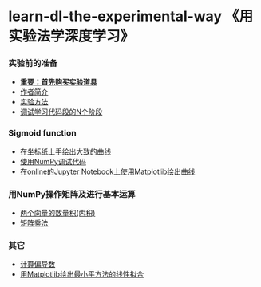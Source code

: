 # learn-dl-the-experimental-way 《用实验法学深度学习》

### 实验前的准备

- [**重要：首先购买实验道具**]()
- [作者简介]()
- [实验方法]()
- [调试学习代码段的N个阶段](/chapters/实验前的准备/调试学习代码段的N个阶段.md)

### Sigmoid function

- [在坐标纸上手绘出大致的曲线](/chapters/Sigmoid_function/在坐标纸上手绘出大致的曲线.md)
- [使用NumPy调试代码](/chapters/Sigmoid_function/使用NumPy调试代码.md)
- [在online的Jupyter Notebook上使用Matplotlib绘出曲线](/chapters/Sigmoid_function/在online的JupyterNotebook上使用Matplotlib绘出曲线.md)

### 用NumPy操作矩阵及进行基本运算

- [两个向量的数量积(内积)](/chapters/用NumPy操作矩阵及进行基本运算/两个向量的数量积(内积).md)
- [矩阵乘法](/chapters/用NumPy操作矩阵及进行基本运算/矩阵乘法.md)

### 其它

- [计算偏导数](/chapters/其它/计算偏导数.md)
- [用Matplotlib绘出最小平方法的线性拟合](/chapters/其它/用Matplotlib绘出最小平方法的线性拟合.md)



